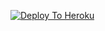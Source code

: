 [![Deploy To Heroku](https://www.herokucdn.com/deploy/button.svg)](https://dashboard.heroku.com/new?template=https://github.com/mradarshr/vtu)
